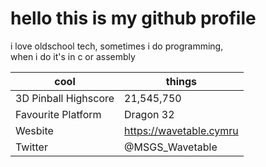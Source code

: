 # hello this is my github profile

i love oldschool tech, sometimes i do programming,  
when i do it's in c or assembly

| cool                  | things                      |
| --------------------- | --------------------------- |
| 3D Pinball Highscore  | 21,545,750                  |
| Favourite Platform    | Dragon 32                   |
| Wesbite               | https://wavetable.cymru     |
| Twitter               | @MSGS_Wavetable             |
